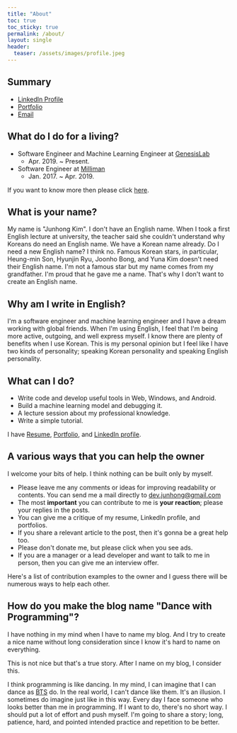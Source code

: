 ```yaml
---
title: "About"
toc: true
toc_sticky: true 
permalink: /about/
layout: single
header:
  teaser: /assets/images/profile.jpeg
---
```


## Summary 
- [LinkedIn Profile](https://www.linkedin.com/in/devjunhong/)
- [Portfolio](https://docs.google.com/presentation/d/e/2PACX-1vRXNou-qZr9Ooy_A_rUQeH64qKXPPu0W-E9x1-7uabjYQIwxy0iLMltVdBKVXNRNFrdQ4khyY4Yz-Sq/pub?start=false&loop=false&delayms=3000)
- [Email](mailto:dev.junhong@gmail.com)

## What do I do for a living? 
* Software Engineer and Machine Learning Engineer at [GenesisLab](http://www.genesislab.ai/#/)
    * Apr. 2019. ~ Present. 
* Software Engineer at [Milliman](http://kr.milliman.com/)
    * Jan. 2017. ~ Apr. 2019. 

If you want to know more then please click [here](https://www.linkedin.com/in/devjunhong/). 

## What is your name? 

My name is "Junhong Kim". I don't have an English name. When I took a first English lecture at university, the teacher said she couldn't understand why Koreans do need an English name. We have a Korean name already. Do I need a new English name? I think no. Famous Korean stars, in particular, Heung-min Son, Hyunjin Ryu, Joonho Bong, and Yuna Kim doesn't need their English name. I'm not a famous star but my name comes from my grandfather. I'm proud that he gave me a name. That's why I don't want to create an English name. 

## Why am I write in English? 

I'm a software engineer and machine learning engineer and I have a dream working with global friends. When I'm using English, I feel that I'm being more active, outgoing, and well express myself. I know there are plenty of benefits when I use Korean. This is my personal opinion but I feel like I have two kinds of personality; speaking Korean personality and speaking English personality.

## What can I do? 
* Write code and develop useful tools in Web, Windows, and Android.
* Build a machine learning model and debugging it. 
* A lecture session about my professional knowledge.
* Write a simple tutorial.

I have [Resume](https://drive.google.com/file/d/1Rswbh2AePIQTFZuL6wUOZ6O-nwocLh0n/view?usp=sharing), [Portfolio](https://docs.google.com/presentation/d/1c-aUKpOT_dNFsIb1vGjikRHjwygQDHHOBpiWjjEE064/edit?usp=sharing), and [LinkedIn profile](https://www.linkedin.com/in/devjunhong/).

## A various ways that you can help the owner
I welcome your bits of help. I think nothing can be built only by myself. 
* Please leave me any comments or ideas for improving readability or contents. You can send me a mail directly to dev.junhong@gmail.com
* The most **important** you can contribute to me is **your reaction**; please your replies in the posts. 
* You can give me a critique of my resume, LinkedIn profile, and portfolios. 
* If you share a relevant article to the post, then it's gonna be a great help too. 
* Please don't donate me, but please click when you see ads. 
* If you are a manager or a lead developer and want to talk to me in person, then you can give me an interview offer. 

Here's a list of contribution examples to the owner and I guess there will be numerous ways to help each other. 

## How do you make the blog name "Dance with Programming"? 
I have nothing in my mind when I have to name my blog. And I try to create a nice name without long consideration since I know it's hard to name on everything. 

This is not nice but that's a true story. After I name on my blog, I consider this. 

I think programming is like dancing. In my mind, I can imagine that I can dance as [BTS](https://www.youtube.com/watch?v=CzvfbRbEjww) do. In the real world, I can't dance like them. It's an illusion. I sometimes do imagine just like in this way. Every day I face someone who looks better than me in programming. If I want to do, there's no short way. I should put a lot of effort and push myself. I'm going to share a story; long, patience, hard, and pointed intended practice and repetition to be better. 